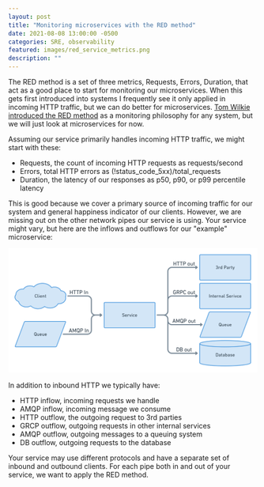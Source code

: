 ```yaml
---
layout: post
title: "Monitoring microservices with the RED method"
date: 2021-08-08 13:00:00 -0500
categories: SRE, observability
featured: images/red_service_metrics.png
description: ""
---
```


The RED method is a set of three metrics, Requests, Errors, Duration, that act as a good place to start for monitoring our microservices. When this gets first introduced into systems I frequently see it only applied in incoming HTTP traffic, but we can do better for microservices. [Tom Wilkie introduced the RED method](https://grafana.com/blog/2018/08/02/the-red-method-how-to-instrument-your-services/.) as a monitoring philosophy for any system, but we will just look at microservices for now.

Assuming our service primarily handles incoming HTTP traffic, we might start with these:

- Requests, the count of incoming HTTP requests as requests/second
- Errors, total HTTP errors as (!status_code_5xx)/total_requests
- Duration, the latency of our responses as p50, p90, or p99 percentile latency

This is good because we cover a primary source of incoming traffic for our system and general happiness indicator of our clients. However, we are missing out on the other network pipes our service is using. Your service might vary, but here are the inflows and outflows for our "example" microservice:

!["service diagram"](./images/red_service_metrics.png)

In addition to inbound HTTP we typically have:

- HTTP inflow, incoming requests we handle
- AMQP inflow, incoming message we consume
- HTTP outflow, the outgoing request to 3rd parties
- GRCP outflow, outgoing requests in other internal services
- AMQP outflow, outgoing messages to a queuing system
- DB outflow, outgoing requests to the database

Your service may use different protocols and have a separate set of inbound and outbound clients. For each pipe both in and out of your service, we want to apply the RED method.

